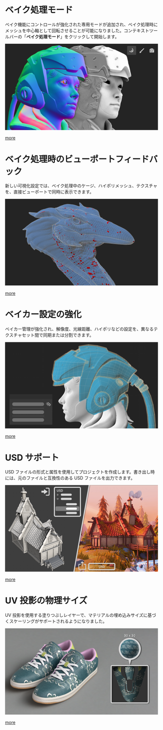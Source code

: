 # ベイク処理モード
ベイク機能にコントロールが強化された専用モードが追加され、ベイク処理時にメッシュを中心軸として回転させることが可能になりました。コンテキストツールバーの「**ベイク処理モード**」をクリックして開始します。

![visual](feature_1.png)

[more](https://substance3d.adobe.com/documentation/spdoc/baking-109608997.html)

# ベイク処理時のビューポートフィードバック
新しい可視化設定では、ベイク処理中のケージ、ハイポリメッシュ、テクスチャを、直接ビューポートで同時に表示できます。

![visual](feature_2.png)

[more](https://substance3d.adobe.com/documentation/bake/substance-bakers-172818436.html)

# ベイカー設定の強化
ベイカー管理が強化され、解像度、光線距離、ハイポリなどの設定を、異なるテクスチャセット間で同期または分割できます。

![visual](feature_3.png)

[more](https://substance3d.adobe.com/documentation/bake/bakers-settings-172818452.html)

# USD サポート
USD ファイルの形式と属性を使用してプロジェクトを作成します。書き出し時には、元のファイルと互換性のある USD ファイルを出力できます。

![visual](feature_4.png)

[more](https://substance3d.adobe.com/documentation/spdoc/features-28737551.html)

# UV 投影の物理サイズ
UV 投影を使用する塗りつぶしレイヤーで、マテリアルの埋め込みサイズに基づくスケーリングがサポートされるようになりました。

![visual](feature_5.png)

[more](https://substance3d.adobe.com/documentation/spdoc/uv-projection-180191757.html)